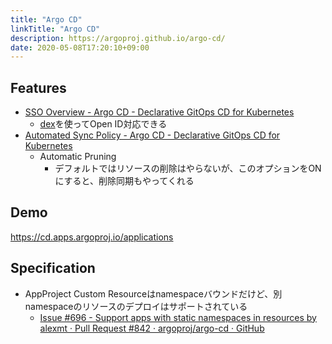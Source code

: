```yaml
---
title: "Argo CD"
linkTitle: "Argo CD"
description: https://argoproj.github.io/argo-cd/
date: 2020-05-08T17:20:10+09:00
---
```


## Features

- [SSO Overview - Argo CD - Declarative GitOps CD for Kubernetes](https://argoproj.github.io/argo-cd/operator-manual/sso/)
  - [dex](https://github.com/dexidp/dex)を使ってOpen ID対応できる
- [Automated Sync Policy - Argo CD - Declarative GitOps CD for Kubernetes](https://argoproj.github.io/argo-cd/user-guide/auto_sync/)
  - Automatic Pruning
    - デフォルトではリソースの削除はやらないが、このオプションをONにすると、削除同期もやってくれる

## Demo

https://cd.apps.argoproj.io/applications

## Specification

- AppProject Custom Resourceはnamespaceバウンドだけど、別namespaceのリソースのデプロイはサポートされている
  - [Issue #696 - Support apps with static namespaces in resources by alexmt · Pull Request #842 · argoproj/argo-cd · GitHub](https://github.com/argoproj/argo-cd/pull/842)
